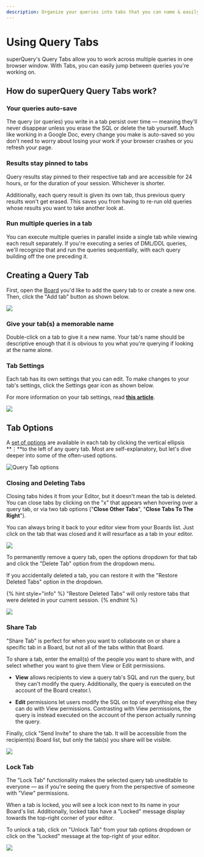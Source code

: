 ```yaml
---
description: Organize your queries into tabs that you can name & easily identify later.
---
```


# Using Query Tabs

superQuery's Query Tabs allow you to work across multiple queries in one browser window. With Tabs, you can easily jump between queries you're working on.

## How do superQuery Query Tabs work?

### Your queries auto-save

The query (or queries) you write in a tab persist over time &mdash; meaning they'll never disappear unless you erase the SQL or delete the tab yourself. Much like working in a Google Doc, every change you make is auto-saved so you don't need to worry about losing your work if your browser crashes or you refresh your page.

### Results stay pinned to tabs

Query results stay pinned to their respective tab and are accessible for 24 hours, or for the duration of your session. Whichever is shorter.

Additionally, each query result is given its own tab, thus previous query results won't get erased. This saves you from having to re-run old queries whose results you want to take another look at.

### Run multiple queries in a tab

You can execute multiple queries in parallel inside a single tab while viewing each result separately. If you're executing a series of DML/DDL queries, we'll recognize that and run the queries sequentially, with each query building off the one preceding it.

## Creating a Query Tab

First, open the [Board](organizing-queries.md) you'd like to add the query tab to or create a new one. Then, click the "Add tab" button as shown below.

![](../.gitbook/assets/AddTab.jpg)

### Give your tab(s) a memorable name

Double-click on a tab to give it a new name. Your tab's name should be descriptive enough that it is obvious to you what you're querying if looking at the name alone.

### Tab Settings

Each tab has its own settings that you can edit. To make changes to your tab's settings, click the Settings gear icon as shown below.

For more information on your tab settings, read [**this article**](tab-settings.md).

![](../.gitbook/assets/QuerySettings.jpg)

## Tab Options

A [set of options](query-tabs.md#tab-options) are available in each tab by clicking the vertical ellipsis **&vellip;**to the left of any query tab. Most are self-explanatory, but let's dive deeper into some of the often-used options.

![Query Tab options](<../.gitbook/assets/image (54).png>)

###

### Closing and Deleting Tabs

Closing tabs hides it from your Editor, but it doesn't mean the tab is deleted. You can close tabs by clicking on the "x" that appears when hovering over a query tab, or via two tab options ("**Close Other Tabs**", "**Close Tabs To The Right**").

You can always bring it back to your editor view from your Boards list. Just click on the tab that was closed and it will resurface as a tab in your editor.

![](../.gitbook/assets/REcoverTabs.gif)

To permanently remove a query tab, open the options dropdown for that tab and click the "Delete Tab" option from the dropdown menu.

If you accidentally deleted a tab, you can restore it with the "Restore Deleted Tabs" option in the dropdown.

{% hint style="info" %}
"Restore Deleted Tabs" will only restore tabs that were deleted in your current session.
{% endhint %}

![](<../.gitbook/assets/image (6).png>)

### Share Tab

"Share Tab" is perfect for when you want to collaborate on or share a specific tab in a Board, but not all of the tabs within that Board.&#x20;

To share a tab, enter the email(s) of the people you want to share with, and select whether you want to give them View or Edit permissions.

* **View** allows recipients to view a query tab's SQL and run the query, but they can't modify the query. Additionally, the query is executed on the account of the Board creator.\

* **Edit** permissions let users modify the SQL on top of everything else they can do with View permissions. Contrasting with View permissions, the query is instead executed on the account of the person actually running the query.

Finally, click "Send Invite" to share the tab. It will be accessible from the recipient(s) Board list, but only the tab(s) you share will be visible.

![](<../.gitbook/assets/image (55).png>)

### Lock Tab

The "Lock Tab" functionality makes the selected query tab uneditable to everyone &mdash; as if you're seeing the query from the perspective of someone with "View" permissions.

When a tab is locked, you will see a lock icon next to its name in your Board's list. Additionally, locked tabs have a "Locked" message display towards the top-right corner of your editor.

To unlock a tab, click on "Unlock Tab" from your tab options dropdown or click on the "Locked" message at the top-right of your editor.

![](<../.gitbook/assets/image (56).png>)
